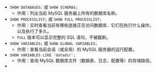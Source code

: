 - `SHOW DATABASES;` 或 `SHOW SCHEMAS;`
	- 作用：列出当前 MySQL 服务器上所有的数据库名称。
- `SHOW PROCESSLIST;` 或 `SHOW FULL PROCESSLIST;`
	- 作用：实时查看当前有哪些连接正在访问数据库、它们在执行什么操作，以及执行了多久。
	- `FULL` 版本可以显示完整的 SQL 语句，不被截断。
- `SHOW VARIABLES;` 或 `SHOW GLOBAL VARIABLES;`
	- 作用：查看当前会话（或全局）的 MySQL 服务器的运行配置。
- `SHOW VARIABLES LIKE 'datadir';`
	- 作用：查询 MySQL 数据库文件（数据表、日志、配置等）的存储路径。
-